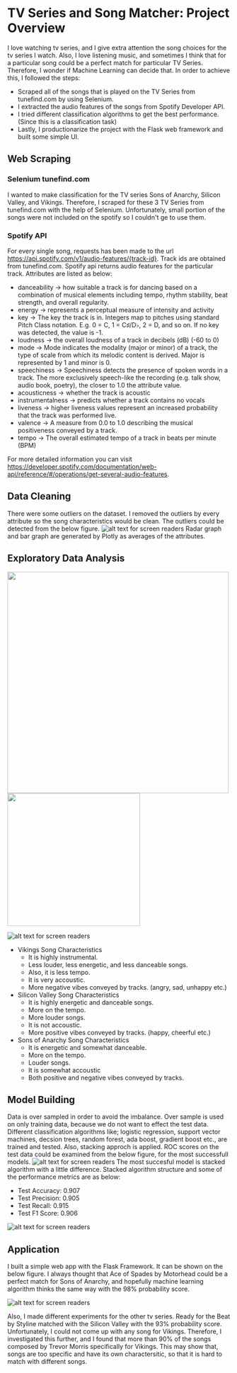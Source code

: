 # TV Series and Song Matcher: Project Overview
I love watching tv series, and I give extra attention the song choices for the tv series I watch. Also, I love listening music, and sometimes I think that for a particular song could be a perfect match for particular TV Series. Therefore, I wonder if Machine Learning can decide that. In order to achieve this, I followed the steps:</br>
* Scraped all of the songs that is played on the TV Series from tunefind.com by using Selenium.
* I extracted the audio features of the songs from Spotify Developer API.
* I tried different classification algorithms to get the best performance. (Since this is a classification task) 
* Lastly, I productionarize the project with the Flask web framework and built some simple UI.
## Web Scraping
### Selenium tunefind.com
I wanted to make classification for the TV series Sons of Anarchy, Silicon Valley, and Vikings. Therefore, I scraped for these 3 TV Series from tunefind.com with the help of Selenium. Unfortunately, small portion of the songs were not included on the spotify so I couldn't ge to use them. 
### Spotify API
For every single song, requests has been made to the url https://api.spotify.com/v1/audio-features/{track-id}. Track ids are obtained from tunefind.com. Spotify api returns audio features for the particular track. Attributes are listed as below:
* danceability -> how suitable a track is for dancing based on a combination of musical elements including tempo, rhythm stability, beat strength, and overall regularity. 
* energy -> represents a perceptual measure of intensity and activity
* key -> The key the track is in. Integers map to pitches using standard Pitch Class notation. E.g. 0 = C, 1 = C♯/D♭, 2 = D, and so on. If no key was detected, the value is -1.
* loudness -> the overall loudness of a track in decibels (dB) (-60 to 0)
* mode -> Mode indicates the modality (major or minor) of a track, the type of scale from which its melodic content is derived. Major is represented by 1 and minor is 0.
* speechiness -> Speechiness detects the presence of spoken words in a track. The more exclusively speech-like the recording (e.g. talk show, audio book, poetry), the closer to 1.0 the attribute value.
* acousticness -> whether the track is acoustic
* instrumentalness -> predicts whether a track contains no vocals
* liveness -> higher liveness values represent an increased probability that the track was performed live.
* valence -> A measure from 0.0 to 1.0 describing the musical positiveness conveyed by a track.
* tempo -> The overall estimated tempo of a track in beats per minute (BPM)

For more detailed information you can visit https://developer.spotify.com/documentation/web-api/reference/#/operations/get-several-audio-features.
## Data Cleaning
There were some outliers on the dataset. I removed the outliers by every attribute so the song characteristics would be clean. The outliers could be detected from the below figure.
![alt text for screen readers](images/outliers.gif "Outliers")
Radar graph and bar graph are generated by Plotly as averages of the attributes. 
## Exploratory Data Analysis
<p float="left">
  <img align="top" src="/images/radar-graph.gif"/ width="500">
  <img align="top" src="/images/bar-graph.gif" width="300">
</p>

![alt text for screen readers](images/correlation.png "Feature Correlation")
* Vikings Song Characteristics
  * It is highly instrumental.
  * Less louder, less energetic, and less danceable songs.
  * Also, it is less tempo.
  * It is very accoustic.
  * More negative vibes conveyed by tracks. (angry, sad, unhappy etc.)
* Silicon Valley Song Characteristics
  * It is highly energetic and danceable songs.
  * More on the tempo.
  * More louder songs.
  * It is not accoustic.
  * More positive vibes conveyed by tracks. (happy, cheerful etc.)
* Sons of Anarchy Song Characteristics
  * It is energetic and somewhat danceable.
  * More on the tempo.
  * Louder songs.
  * It is somewhat accoustic
  * Both positive and negative vibes conveyed by tracks.
## Model Building
Data is over sampled in order to avoid the imbalance. Over sample is used on only training data, because we do not want to effect the test data. Different classification algorithms like; logistic regression, support vector machines, decsion trees, random forest, ada boost, gradient boost etc., are trained and tested. Also, stacking approch is applied. ROC scores on the test data could be examined from the below figure, for the most successfull models.
![alt text for screen readers](images/roc-score-comparison.png "ROC Scores")
The most succesful model is stacked algorithm with a little difference. Stacked algorithm structure and some of the performance metrics are as below:
* Test Accuracy: 0.907
* Test Precision: 0.905
* Test Recall: 0.915
* Test F1 Score: 0.906

![alt text for screen readers](images/model_structure.png "Stacked Algorithm Structure")
## Application
I built a simple web app with the Flask Framework. It can be shown on the below figure. I always thought that Ace of Spades by Motorhead could be a perfect match for Sons of Anarchy, and hopefully machine learning algorithm thinks the same way with the 98% probability score.

![alt text for screen readers](images/application.gif "Application")

Also, I made different experiments for the other tv series. Ready for the Beat by Styline matched with the Silicon Valley with the 93% probability score. Unfortunately, I could not come up with any song for Vikings. Therefore, I investigated this further, and I found that more than 90% of the songs composed by Trevor Morris specifically for Vikings. This may show that, songs are too specific and have its own charactersitic, so that it is hard to match with different songs.
